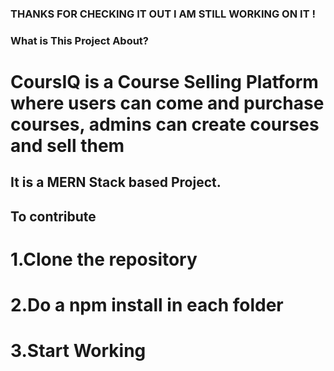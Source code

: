 ### THANKS FOR CHECKING IT OUT I AM STILL WORKING ON IT !

### What is This Project About?

# CoursIQ is a Course Selling Platform where users can come and purchase courses, admins can create courses and sell them
## It is a MERN Stack based Project. 


## To contribute 

# 1.Clone the repository 
# 2.Do a npm install in each folder
# 3.Start Working